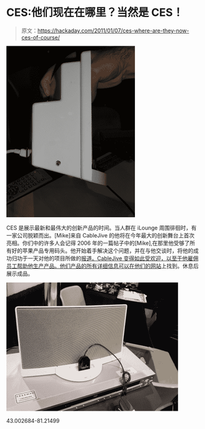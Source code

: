 # CES:他们现在在哪里？当然是 CES！

> 原文：<https://hackaday.com/2011/01/07/ces-where-are-they-now-ces-of-course/>

![](img/ebf3f3a33f16e652bb1ac1d3596f4353.png "SAM_0890")

CES 是展示最新和最伟大的创新产品的时间。当人群在 iLounge 周围徘徊时，有一家公司脱颖而出。[Mike]来自 CableJive 的他将在今年最大的创新舞台上首次亮相。你们中的许多人会记得 2006 年的一篇帖子中的[Mike],在那里他受够了所有好的苹果产品专用码头。他开始着手解决这个问题，并在与他交谈时，将他的成功归功于一天对他的项目所做的[报道。CableJive 变得如此受欢迎，以至于他雇佣员工帮助他生产产品。他们产品的所有详细信息可以在他们的](http://hackaday.com/2006/06/04/aux-input-for-bose-sounddock/)[网站](http://cablejive.com)上找到。休息后展示成品。

![](img/957167880008f2332cfdb9e29367a64c.png "SAM_0891")

43.002684-81.21499